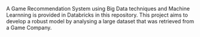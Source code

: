 A Game Recommendation System using Big Data techniques and Machine Learnning is provided in Databricks in this repository. This project aims to develop a robust model by analysing a large dataset that was retrieved from a Game Company. 
